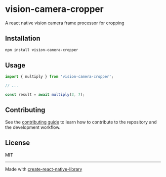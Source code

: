 # vision-camera-cropper

A react native vision camera frame processor for cropping

## Installation

```sh
npm install vision-camera-cropper
```

## Usage


```js
import { multiply } from 'vision-camera-cropper';

// ...

const result = await multiply(3, 7);
```


## Contributing

See the [contributing guide](CONTRIBUTING.md) to learn how to contribute to the repository and the development workflow.

## License

MIT

---

Made with [create-react-native-library](https://github.com/callstack/react-native-builder-bob)
